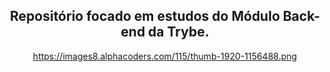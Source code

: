 <div align="center">

 ## Repositório focado em estudos do Módulo Back-end da Trybe.
 
 https://images8.alphacoders.com/115/thumb-1920-1156488.png

 <br>
 
 <br>

</div>
